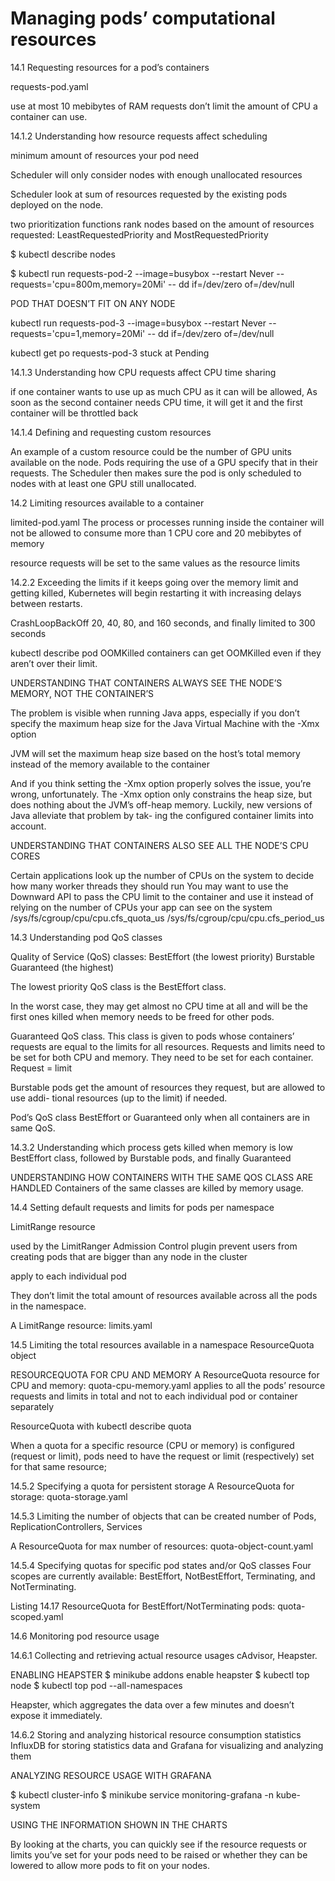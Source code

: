 # Managing pods’ computational resources

14.1 Requesting resources for a pod’s containers

requests-pod.yaml

use at most 10 mebibytes of RAM
requests don’t limit the amount of CPU a container can use.

14.1.2 Understanding how resource requests affect scheduling

minimum amount of resources your pod need

Scheduler will only consider nodes with enough
unallocated resources

Scheduler  look at sum of resources requested by the existing pods deployed on the node.

two prioritization functions rank
nodes based on the amount of resources requested: LeastRequestedPriority and
MostRequestedPriority

$ kubectl describe nodes

$ kubectl run requests-pod-2 --image=busybox --restart Never --requests='cpu=800m,memory=20Mi' -- dd if=/dev/zero of=/dev/null

POD THAT DOESN’T FIT ON ANY NODE

kubectl run requests-pod-3 --image=busybox --restart Never
 --requests='cpu=1,memory=20Mi' -- dd if=/dev/zero of=/dev/null

kubectl get po requests-pod-3
stuck at Pending

14.1.3 Understanding how CPU requests affect CPU time sharing

if one container wants to use up as much CPU as it can will be allowed,
As soon as the second container needs CPU time, it will get it and the first container will be throttled back

14.1.4 Defining and requesting custom resources

An example of a custom resource could be the number of GPU units available on the
node. Pods requiring the use of a GPU specify that in their requests. The Scheduler then makes sure the pod is only scheduled to nodes with at least one GPU still unallocated.

14.2 Limiting resources available to a container

limited-pod.yaml
The process or processes running inside the container will not be allowed to consume
more than 1 CPU core and 20 mebibytes of memory

resource requests will be set to the same values as the resource limits

14.2.2 Exceeding the limits
if it keeps going over the memory limit and getting killed, Kubernetes will begin restarting it with increasing delays between restarts.

CrashLoopBackOff
20, 40, 80, and 160 seconds, and finally limited to 300 seconds

kubectl describe pod
OOMKilled
containers can get OOMKilled even if they aren’t over their limit.

UNDERSTANDING THAT CONTAINERS ALWAYS SEE THE NODE’S MEMORY, NOT THE CONTAINER’S

The problem is visible when running Java apps, especially if you don’t specify the
maximum heap size for the Java Virtual Machine with the -Xmx option

JVM will set the maximum heap size based on the host’s total memory instead of
the memory available to the container

And if you think setting the -Xmx option properly solves the issue, you’re wrong,
unfortunately. The -Xmx option only constrains the heap size, but does nothing about
the JVM’s off-heap memory. Luckily, new versions of Java alleviate that problem by tak-
ing the configured container limits into account.

UNDERSTANDING THAT CONTAINERS ALSO SEE ALL THE NODE’S CPU CORES

Certain applications look up the number of CPUs on the system to decide how
many worker threads they should run
You may want to use the Downward API to pass the CPU limit to the container and
use it instead of relying on the number of CPUs your app can see on the system
/sys/fs/cgroup/cpu/cpu.cfs_quota_us
/sys/fs/cgroup/cpu/cpu.cfs_period_us

14.3 Understanding pod QoS classes

Quality of Service (QoS) classes:
 BestEffort (the lowest priority)
 Burstable
 Guaranteed (the highest)

The lowest priority QoS class is the BestEffort class.

In the worst case, they may get almost no CPU time at all and will be the first ones killed when memory needs to be freed for other pods.


Guaranteed QoS class. This class is given to pods whose containers’ requests are equal to the limits for all resources.
Requests and limits need to be set for both CPU and memory.
They need to be set for each container.
Request = limit


Burstable pods get the amount of resources they request, but are allowed to use addi-
tional resources (up to the limit) if needed.

Pod’s QoS class
BestEffort or Guaranteed only when all containers are in same QoS.

14.3.2 Understanding which process gets killed when memory is low
BestEffort class, followed by Burstable pods, and finally Guaranteed

UNDERSTANDING HOW CONTAINERS WITH THE SAME QOS CLASS ARE HANDLED
Containers of the same classes are killed by memory usage.

14.4 Setting default requests and limits for pods per
namespace

LimitRange resource

used by the LimitRanger Admission Control plugin
prevent users from creating pods that are bigger than any node in the cluster

apply to each individual pod

They don’t limit the total amount of resources available across all the pods in
the namespace.

A LimitRange resource: limits.yaml

14.5 Limiting the total resources available in a namespace
ResourceQuota object

RESOURCEQUOTA FOR CPU AND MEMORY
A ResourceQuota resource for CPU and memory: quota-cpu-memory.yaml
applies to all the pods’ resource requests and limits in total and not to each individual pod or container separately

ResourceQuota with kubectl describe quota

When a quota for a specific resource (CPU or memory) is configured (request or
limit), pods need to have the request or limit (respectively) set for that same resource;

14.5.2 Specifying a quota for persistent storage
A ResourceQuota for storage: quota-storage.yaml

14.5.3 Limiting the number of objects that can be created
number of Pods, ReplicationControllers, Services

A ResourceQuota for max number of resources: quota-object-count.yaml

14.5.4 Specifying quotas for specific pod states and/or QoS classes
Four scopes are currently available: BestEffort, NotBestEffort, Terminating, and NotTerminating.

Listing 14.17 ResourceQuota for BestEffort/NotTerminating pods:
quota-scoped.yaml

14.6 Monitoring pod resource usage

14.6.1 Collecting and retrieving actual resource usages
cAdvisor,
Heapster.

ENABLING HEAPSTER
$ minikube addons enable heapster
$ kubectl top node
$ kubectl top pod --all-namespaces

Heapster, which aggregates the data over a few minutes and doesn’t expose it immediately.

14.6.2 Storing and analyzing historical resource consumption statistics
InfluxDB for storing statistics data and Grafana for visualizing and analyzing them

ANALYZING RESOURCE USAGE WITH GRAFANA

$ kubectl cluster-info
$ minikube service monitoring-grafana -n kube-system

USING THE INFORMATION SHOWN IN THE CHARTS

By looking at the charts, you can quickly see if the resource requests or limits you’ve set for your pods need to be raised or whether they can be lowered to allow more pods to fit on your nodes.

